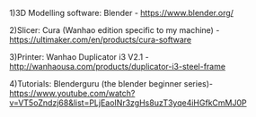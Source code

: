 1)3D Modelling software: Blender - https://www.blender.org/

2)Slicer: Cura (Wanhao edition specific to my machine) - https://ultimaker.com/en/products/cura-software

3)Printer: Wanhao Duplicator i3 V2.1 - http://wanhaousa.com/products/duplicator-i3-steel-frame

4)Tutorials: Blenderguru (the blender beginner series)- https://www.youtube.com/watch?v=VT5oZndzj68&list=PLjEaoINr3zgHs8uzT3yqe4iHGfkCmMJ0P
